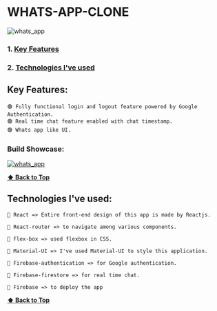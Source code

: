 # WHATS-APP-CLONE

![whats_app](https://user-images.githubusercontent.com/46050946/124556395-db6ef300-de55-11eb-97d1-9db392add103.png)

### 1. [Key Features](#key-features) 
### 2. [Technologies I've used](#technologies-ive-used) 
 
## Key Features:

    🟢 Fully functional login and logout feature powered by Google Authentication.
    🟢 Real time chat feature enabled with chat timestamp.
    🟢 Whats app like UI.
 
 
  ### Build Showcase:
  
  [![whats_app](https://user-images.githubusercontent.com/46050946/124556395-db6ef300-de55-11eb-97d1-9db392add103.png)](https://user-images.githubusercontent.com/46050946/124555931-47049080-de55-11eb-8f29-145cd52c24e2.mp4)
  
  **[⬆ Back to Top](#whats-app-clone)**

## Technologies I've used:

    🔷 React => Entire front-end design of this app is made by Reactjs.

    🔷 React-router => to navigate among various components. 

    🔷 Flex-box => used flexbox in CSS.

    🔷 Material-UI => I've used Material-UI to style this application.

    🔷 Firebase-authentication => for Google authentication.

    🔷 Firebase-firestore => for real time chat.
    
    🔷 Firebase => to deploy the app

    
  **[⬆ Back to Top](#whats-app-clone)**

